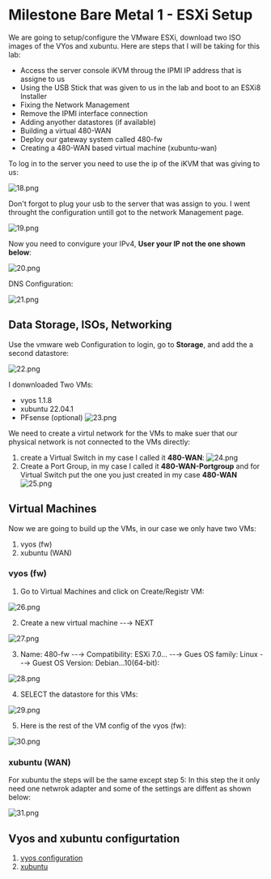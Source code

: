 # Milestone Bare Metal 1 - ESXi Setup
We are going to setup/configure the VMware ESXi, download two ISO images of the VYos and xubuntu. Here are steps that I will be taking for this lab:
<!--StartFragment-->
*   Access the server console iKVM throug the IPMI IP address that is assigne to us
*   Using the USB Stick that was given to us in the lab and boot to an ESXi8 Installer
*   Fixing the Network Management
*   Remove the IPMI interface connection
*   Adding anyother datastores (if available)
*   Building a virtual 480-WAN
*   Deploy our gateway system called 480-fw
*   Creating a 480-WAN based virtual machine (xubuntu-wan)
<!--EndFragment-->

To log in to the server you need to use the ip of the iKVM that was giving to us:

![18.png](./images/18.png)

Don't forgot to plug your usb to the server that was assign to you. I went throught the configuration untill  got to the network Management page.

![19.png](./images/19.png)

Now you need to convigure your IPv4, **User your IP not the one shown below**:

![20.png](./images/20.png)

DNS Configuration:

![21.png](./images/21.png)

## Data Storage, ISOs, Networking
Use the vmware web Configuration to login, go to **Storage**, and add the a second datastore:

![22.png](./images/22.png)

I donwnloaded Two VMs:
* vyos 1.1.8
* xubuntu 22.04.1
* PFsense (optional)
![23.png](./images/23.png)

We need to create a virtul network for the VMs to make suer that our physical network is not connected to the VMs directly:

1. create a Virtual Switch in my case I called it **480-WAN**:
![24.png](./images/24.png)
2. Create a Port Group, in my case I called it **480-WAN-Portgroup** and for Virtual Switch put the one you just created in my case **480-WAN**
![25.png](./images/25.png)

## Virtual Machines
Now we are going to build up the VMs, in our case we only have two VMs:
1. vyos (fw)
2. xubuntu (WAN)

### vyos (fw)
1. Go to Virtual Machines and click on Create/Registr VM:

![26.png](./images/26.png)

2. Create a new virtual machine --→ NEXT

![27.png](./images/27.png)

3. Name: 480-fw --→ Compatibility: ESXi 7.0… --→ Gues OS family: Linux --→ Guest OS Version: Debian...10(64-bit):

![28.png](./images/28.png)

4. SELECT the datastore for this VMs:

![29.png](./images/29.png)

5. Here is the rest of the VM config of the vyos (fw):

![30.png](./images/30.png)

### xubuntu (WAN)
For xubuntu the steps will be the same except step 5:
In this step the it only need one netwrok adapter and some of the settings are diffent as shown below:

![31.png](./images/31.png)

## Vyos and xubuntu configurtation
1. [vyos configuration](./vyos%20config.md)
2. [xubuntu](xubuntu.md)












